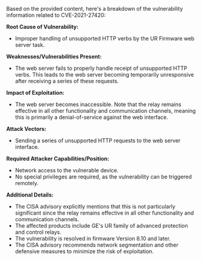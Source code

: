 Based on the provided content, here's a breakdown of the vulnerability information related to CVE-2021-27420:

**Root Cause of Vulnerability:**
- Improper handling of unsupported HTTP verbs by the UR Firmware web server task.

**Weaknesses/Vulnerabilities Present:**
- The web server fails to properly handle receipt of unsupported HTTP verbs. This leads to the web server becoming temporarily unresponsive after receiving a series of these requests.

**Impact of Exploitation:**
- The web server becomes inaccessible. Note that the relay remains effective in all other functionality and communication channels, meaning this is primarily a denial-of-service against the web interface.

**Attack Vectors:**
- Sending a series of unsupported HTTP requests to the web server interface.

**Required Attacker Capabilities/Position:**
- Network access to the vulnerable device.
- No special privileges are required, as the vulnerability can be triggered remotely.

**Additional Details:**
- The CISA advisory explicitly mentions that this is not particularly significant since the relay remains effective in all other functionality and communication channels.
- The affected products include GE's UR family of advanced protection and control relays.
- The vulnerability is resolved in firmware Version 8.10 and later.
- The CISA advisory recommends network segmentation and other defensive measures to minimize the risk of exploitation.